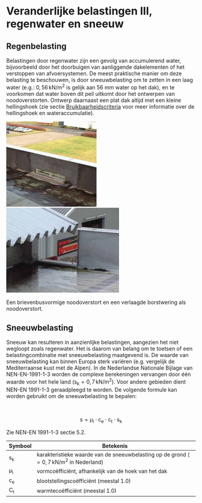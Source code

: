 # Veranderlijke belastingen III, regenwater en sneeuw

## Regenbelasting

Belastingen door regenwater zijn een gevolg van accumulerend water, bijvoorbeeld door het doorbuigen van aanliggende dakelementen of het verstoppen van afvoersystemen. De meest praktische manier om deze belasting te beschouwen, is door sneeuwbelasting om te zetten in een laag water (e.g.: $\mathsf{0,56 \, kN/m^2}$ is gelijk aan 56 mm water op het dak), en te voorkomen dat water boven dit peil uitkomt door het ontwerpen van noodoverstorten. Ontwerp daarnaast een plat dak altijd met een kleine hellingshoek (zie sectie [Bruikbaarheidscriteria](#) voor meer informatie over de hellingshoek en wateraccumulatie).

<img src="Images/noodafvoer_4_brievenbus_www_adviesbureau_hageman_nl.jpg" alt="Noodoverstort 1" class="bg-primary" width="240px"> <img src="Images/noodafvoer_6_plaatselijk_sterk_verlaagde_borstwering_www_adviesbureau_hageman_nl.jpg" alt="Noodoverstort 2" class="bg-primary" width="300px">

Een brievenbusvormige noodoverstort en een verlaagde borstwering als noodoverstort.

## Sneeuwbelasting

Sneeuw kan resulteren in aanzienlijke belastingen, aangezien het niet wegloopt zoals regenwater. Het is daarom van belang om te toetsen of een belastingcombinatie met sneeuwbelasting maatgevend is. De waarde van sneeuwbelasting kan binnen Europa sterk variëren (e.g. vergelijk de Mediterraanse kust met de Alpen). In de Nederlandse Nationale Bijlage van NEN-EN-1991-1-3 worden de complexe berekeningen vervangen door één waarde voor het hele land ($\mathsf{s_k=0,7 \, kN/m^2}$). Voor andere gebieden dient NEN-EN 1991-1-3 geraadpleegd te worden. De volgende formule kan worden gebruikt om de sneeuwbelasting te bepalen:

<br>

$$
\mathsf{s = \mu_i \cdot c_e \cdot c_t \cdot s_k}
$$

Zie NEN-EN 1991-1-3 sectie 5.2.

| Symbool         | Betekenis                                                      |
|-----------------|---------------------------------------------------------------|
| $\mathsf{s_k}$ | karakteristieke waarde van de sneeuwbelasting op de grond ($\mathsf{=0,7 \, kN/m^2}$ in Nederland) |
| $\mathsf{\mu_i}$ | vormcoëfficiënt, afhankelijk van de hoek van het dak         |
| $\mathsf{c_e}$   | blootstellingscoëfficiënt (meestal 1.0)                      |
| $\mathsf{C_t}$   | warmtecoëfficiënt (meestal 1.0)                             |
